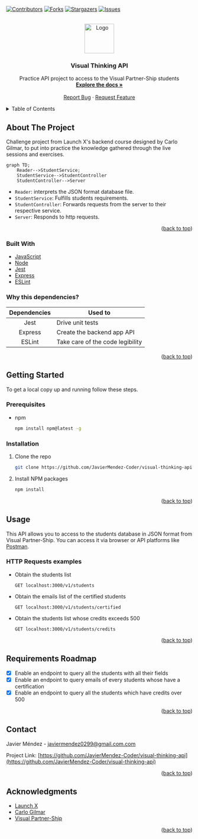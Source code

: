 <div id="top"></div>

[![Contributors][contributors-shield]][contributors-url]
[![Forks][forks-shield]][forks-url]
[![Stargazers][stars-shield]][stars-url]
[![Issues][issues-shield]][issues-url]

<!-- PROJECT LOGO -->
<br />
<div align="center">
  <a href="https://github.com/JavierMendez-Coder/visual-thinking-api">
    <img src="images/logo.png" alt="Logo" width="80" height="80">
  </a>

<h3 align="center">Visual Thinking API</h3>

  <p align="center">
    Practice API project to access to the Visual Partner-Ship students
    <br />
    <a href="https://github.com/JavierMendez-Coder/visual-thinking-api"><strong>Explore the docs »</strong></a>
    <br />
    <br />
    <a href="https://github.com/JavierMendez-Coder/visual-thinking-api/issues">Report Bug</a>
    ·
    <a href="https://github.com/JavierMendez-Coder/visual-thinking-api/issues">Request Feature</a>
  </p>
</div>

<!-- TABLE OF CONTENTS -->
<details>
  <summary>Table of Contents</summary>
  <ol>
    <li>
      <a href="#about-the-project">About The Project</a>
      <ul>
        <li><a href="#built-with">Built With</a></li>
      </ul>
    </li>
    <li>
      <a href="#getting-started">Getting Started</a>
      <ul>
        <li><a href="#prerequisites">Prerequisites</a></li>
        <li><a href="#installation">Installation</a></li>
      </ul>
    </li>
    <li><a href="#usage">Usage</a></li>
    <li><a href="#roadmap">Roadmap</a></li>
    <li><a href="#contributing">Contributing</a></li>
    <li><a href="#license">License</a></li>
    <li><a href="#contact">Contact</a></li>
    <li><a href="#acknowledgments">Acknowledgments</a></li>
  </ol>
</details>

<!-- ABOUT THE PROJECT -->

## About The Project

Challenge project from Launch X's backend course designed by Carlo Gilmar, to put into practice the knowledge gathered through the live sessions and exercises.

```mermaid
graph TD;
    Reader-->StudentService;
    StudentService-->StudentController
    StudentController-->Server
```

- `Reader`: interprets the JSON format database file.
- `StudentService`: Fulfills students requirements.
- `StudentController`: Forwards requests from the server to their respective service.
- `Server`: Responds to http requests.

<p align="right">(<a href="#top">back to top</a>)</p>



### Built With

- [JavaScript](https://www.javascript.com)
- [Node](https://nodejs.org)
- [Jest](https://jestjs.io)
- [Express](https//expressjs.com)
- [ESLint](https://eslint.org)

### Why this dependencies?

| Dependencies | Used to                          |
| :----------: | -------------------------------- |
| Jest         | Drive unit tests                 |
| Express      | Create the backend app API       |
| ESLint       | Take care of the code legibility |

<p align="right">(<a href="#top">back to top</a>)</p>



<!-- GETTING STARTED -->

## Getting Started

To get a local copy up and running follow these steps.

### Prerequisites

- npm
  ```sh
  npm install npm@latest -g
  ```

### Installation

1. Clone the repo
   ```sh
   git clone https://github.com/JavierMendez-Coder/visual-thinking-api.git
   ```
2. Install NPM packages
   ```sh
   npm install
   ```

<p align="right">(<a href="#top">back to top</a>)</p>

<!-- USAGE EXAMPLES -->

## Usage

This API allows you to access to the students database in JSON format from Visual Partner-Ship. You can access it via browser or API platforms like [Postman][postman-url].

### HTTP Requests examples

- Obtain the students list
  ```http
  GET localhost:3000/v1/students
  ```
- Obtain the emails list of the certified students
  ```http
  GET localhost:3000/v1/students/certified
  ```
- Obtain the students list whose credits exceeds 500
  ```http
  GET localhost:3000/v1/students/credits
  ```

<p align="right">(<a href="#top">back to top</a>)</p>

<!-- ROADMAP -->

## Requirements Roadmap

- [x] Enable an endpoint to query all the students with all their fields
- [x] Enable an endpoint to query emails of every students whose have a certification
- [x] Enable an endpoint to query all the students which have credits over 500

<p align="right">(<a href="#top">back to top</a>)</p>

<!-- CONTACT -->

## Contact

Javier Méndez - javiermendez0299@gmail.com.com

Project Link: [https://github.com/JavierMendez-Coder/visual-thinking-api](https://github.com/JavierMendez-Coder/visual-thinking-api)

<p align="right">(<a href="#top">back to top</a>)</p>

<!-- ACKNOWLEDGMENTS -->

## Acknowledgments

- [Launch X](https://github.com/LaunchX-InnovaccionVirtual)
- [Carlo Gilmar](https://github.com/carlogilmar/)
- [Visual Partner-Ship](https://github.com/visualpartnership)

<p align="right">(<a href="#top">back to top</a>)</p>

<!-- MARKDOWN LINKS & IMAGES -->
<!-- https://www.markdownguide.org/basic-syntax/#reference-style-links -->

[contributors-shield]: https://img.shields.io/github/contributors/JavierMendez-Coder/visual-thinking-api.svg?style=for-the-badge
[contributors-url]: https://github.com/JavierMendez-Coder/visual-thinking-api/graphs/contributors
[forks-shield]: https://img.shields.io/github/forks/JavierMendez-Coder/visual-thinking-api.svg?style=for-the-badge
[forks-url]: https://github.com/JavierMendez-Coder/visual-thinking-api/network/members
[stars-shield]: https://img.shields.io/github/stars/JavierMendez-Coder/visual-thinking-api.svg?style=for-the-badge
[stars-url]: https://github.com/JavierMendez-Coder/visual-thinking-api/stargazers
[issues-shield]: https://img.shields.io/github/issues/JavierMendez-Coder/visual-thinking-api.svg?style=for-the-badge
[issues-url]: https://github.com/JavierMendez-Coder/visual-thinking-api/issues
[postman-url]: https://www.postman.com/
